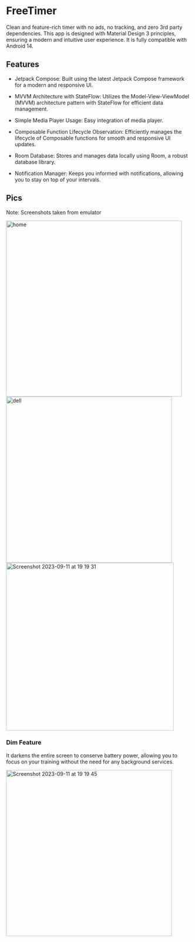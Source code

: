# FreeTimer

Clean and feature-rich timer with no ads, no tracking, and zero 3rd party dependencies. This app is designed with Material Design 3 principles, ensuring a modern and intuitive user experience. It is fully compatible with Android 14.

## Features

- Jetpack Compose: Built using the latest Jetpack Compose framework for a modern and responsive UI.

- MVVM Architecture with StateFlow: Utilizes the Model-View-ViewModel (MVVM) architecture pattern with StateFlow for efficient data management.

- Simple Media Player Usage: Easy integration of media player.

- Composable Function Lifecycle Observation: Efficiently manages the lifecycle of Composable functions for smooth and responsive UI updates.

- Room Database: Stores and manages data locally using Room, a robust database library.

- Notification Manager: Keeps you informed with notifications, allowing you to stay on top of your intervals.

## Pics

Note: Screenshots taken from emulator

<img width="478" alt="home" src="https://github.com/alperozturk96/FreeTimer/assets/67455295/6eb3704c-2739-491f-94aa-75aafe4bd1a8">

<img width="451" alt="dell" src="https://github.com/alperozturk96/FreeTimer/assets/67455295/5e1f2ab0-ec4b-4039-8a32-6dcd03a71daa">


<img width="456" alt="Screenshot 2023-09-11 at 19 19 31" src="https://github.com/alperozturk96/FreeTimer/assets/67455295/fa9d95b2-d97c-494d-951c-1b62dbadb28a">

### Dim Feature

It darkens the entire screen to conserve battery power, allowing you to focus on your training without the need for any background services.

<img width="451" alt="Screenshot 2023-09-11 at 19 19 45" src="https://github.com/alperozturk96/FreeTimer/assets/67455295/b6b6b99d-8ede-42ef-bac4-068a8e10c74d">

